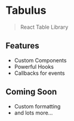 # Tabulus

> React Table Library

## Features

- Custom Components
- Powerful Hooks
- Callbacks for events

## Coming Soon

- Custom formatting
- and lots more...
